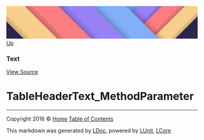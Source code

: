 ![](../Content/LDoc-banner-small.png "")
[Up](Text.md)

### Text
[View Source](../Markdown/Text/Text.cs)

# TableHeaderText_MethodParameter



---

Copyright 2016 &copy; [Home](../../README.md) [Table of Contents](../../TableOfContents.md)

This markdown was generated by [LDoc](https://github.com/CodeSingularity/LDoc), powered by [LUnit](https://github.com/CodeSingularity/LUnit), [LCore](https://github.com/CodeSingularity/LCore)
